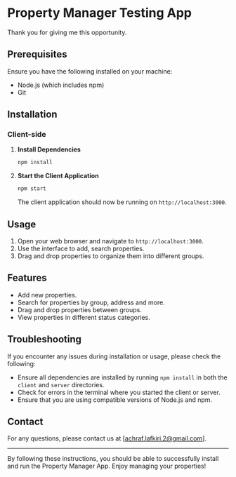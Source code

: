 # Property Manager Testing App

Thank you for giving me this opportunity.

## Prerequisites

Ensure you have the following installed on your machine:

- Node.js (which includes npm)
- Git

## Installation

### Client-side

1. **Install Dependencies**

    ```sh
    npm install
    ```

2. **Start the Client Application**

    ```sh
    npm start
    ```

    The client application should now be running on `http://localhost:3000`.

## Usage

1. Open your web browser and navigate to `http://localhost:3000`.
2. Use the interface to add, search properties.
3. Drag and drop properties to organize them into different groups.

## Features

- Add new properties.
- Search for properties by group, address and more.
- Drag and drop properties between groups.
- View properties in different status categories.

## Troubleshooting

If you encounter any issues during installation or usage, please check the following:

- Ensure all dependencies are installed by running `npm install` in both the `client` and `server` directories.
- Check for errors in the terminal where you started the client or server.
- Ensure that you are using compatible versions of Node.js and npm.


## Contact

For any questions, please contact us at [achraf.lafkiri.2@gmail.com].

---

By following these instructions, you should be able to successfully install and run the Property Manager App. Enjoy managing your properties!
